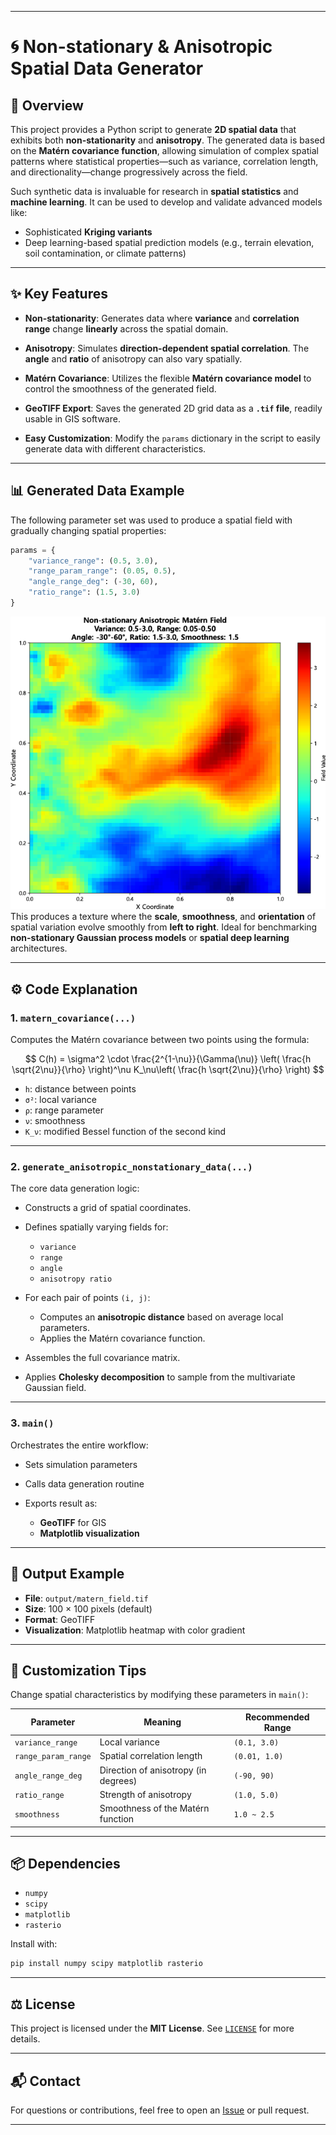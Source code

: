 
---

# 🌀 Non-stationary & Anisotropic Spatial Data Generator

## 📝 Overview

This project provides a Python script to generate **2D spatial data** that exhibits both **non-stationarity** and **anisotropy**. The generated data is based on the **Matérn covariance function**, allowing simulation of complex spatial patterns where statistical properties—such as variance, correlation length, and directionality—change progressively across the field.

Such synthetic data is invaluable for research in **spatial statistics** and **machine learning**. It can be used to develop and validate advanced models like:

* Sophisticated **Kriging variants**
* Deep learning-based spatial prediction models
  (e.g., terrain elevation, soil contamination, or climate patterns)

---

## ✨ Key Features

* **Non-stationarity**:
  Generates data where **variance** and **correlation range** change **linearly** across the spatial domain.

* **Anisotropy**:
  Simulates **direction-dependent spatial correlation**. The **angle** and **ratio** of anisotropy can also vary spatially.

* **Matérn Covariance**:
  Utilizes the flexible **Matérn covariance model** to control the smoothness of the generated field.

* **GeoTIFF Export**:
  Saves the generated 2D grid data as a **`.tif` file**, readily usable in GIS software.

* **Easy Customization**:
  Modify the `params` dictionary in the script to easily generate data with different characteristics.

---

## 📊 Generated Data Example

The following parameter set was used to produce a spatial field with gradually changing spatial properties:

```python
params = {
    "variance_range": (0.5, 3.0),
    "range_param_range": (0.05, 0.5),
    "angle_range_deg": (-30, 60),
    "ratio_range": (1.5, 3.0)
}
```
![Generated Non-stationary Anisotropic Field](Non_stationary_example.png)
This produces a texture where the **scale**, **smoothness**, and **orientation** of spatial variation evolve smoothly from **left to right**.
Ideal for benchmarking **non-stationary Gaussian process models** or **spatial deep learning** architectures.

---

## ⚙️ Code Explanation

### 1. `matern_covariance(...)`

Computes the Matérn covariance between two points using the formula:

$$
C(h) = \sigma^2 \cdot \frac{2^{1-\nu}}{\Gamma(\nu)} \left( \frac{h \sqrt{2\nu}}{\rho} \right)^\nu K_\nu\left( \frac{h \sqrt{2\nu}}{\rho} \right)
$$

* `h`: distance between points
* `σ²`: local variance
* `ρ`: range parameter
* `ν`: smoothness
* `K_ν`: modified Bessel function of the second kind

---

### 2. `generate_anisotropic_nonstationary_data(...)`

The core data generation logic:

* Constructs a grid of spatial coordinates.
* Defines spatially varying fields for:

  * `variance`
  * `range`
  * `angle`
  * `anisotropy ratio`
* For each pair of points `(i, j)`:

  * Computes an **anisotropic distance** based on average local parameters.
  * Applies the Matérn covariance function.
* Assembles the full covariance matrix.
* Applies **Cholesky decomposition** to sample from the multivariate Gaussian field.

---

### 3. `main()`

Orchestrates the entire workflow:

* Sets simulation parameters
* Calls data generation routine
* Exports result as:

  * **GeoTIFF** for GIS
  * **Matplotlib visualization**

---

## 📂 Output Example

* **File**: `output/matern_field.tif`
* **Size**: 100 × 100 pixels (default)
* **Format**: GeoTIFF
* **Visualization**: Matplotlib heatmap with color gradient

---

## 🔧 Customization Tips

Change spatial characteristics by modifying these parameters in `main()`:

| Parameter           | Meaning                              | Recommended Range |
| ------------------- | ------------------------------------ | ----------------- |
| `variance_range`    | Local variance                       | `(0.1, 3.0)`      |
| `range_param_range` | Spatial correlation length           | `(0.01, 1.0)`     |
| `angle_range_deg`   | Direction of anisotropy (in degrees) | `(-90, 90)`       |
| `ratio_range`       | Strength of anisotropy               | `(1.0, 5.0)`      |
| `smoothness`        | Smoothness of the Matérn function    | `1.0 ~ 2.5`       |

---

## 📦 Dependencies

* `numpy`
* `scipy`
* `matplotlib`
* `rasterio`

Install with:

```bash
pip install numpy scipy matplotlib rasterio
```

---

## ⚖️ License

This project is licensed under the **MIT License**.
See [`LICENSE`](LICENSE) for more details.

---

## 📬 Contact

For questions or contributions, feel free to open an [Issue](https://github.com/your-repo/issues) or pull request.

---



